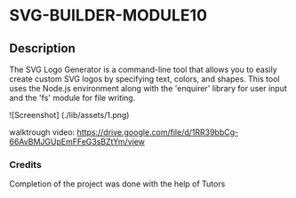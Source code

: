# SVG-BUILDER-MODULE10

## Description

The SVG Logo Generator is a command-line tool that allows you to easily create custom SVG logos by specifying text, colors, and shapes. This tool uses the Node.js environment along with the 'enquirer' library for user input and the 'fs' module for file writing.

![Screenshot] (./lib/assets/1.png)

walktrough video: https://drive.google.com/file/d/1RR39bbCg-66AvBMJGUpEmFFeG3sBZtYm/view

### Credits

Completion of the project was done with the help of Tutors